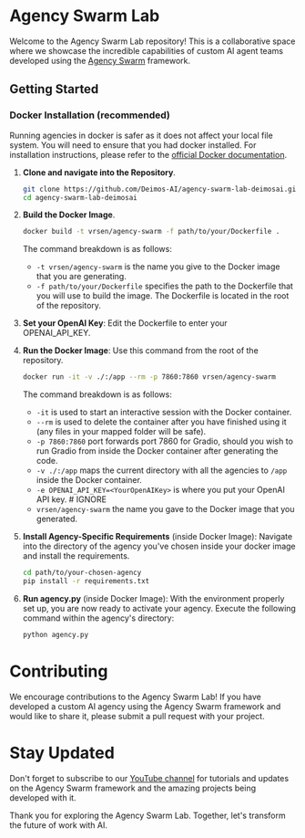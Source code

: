 # Agency Swarm Lab
Welcome to the Agency Swarm Lab repository! This is a collaborative space where we showcase the incredible capabilities of custom AI agent teams developed using the [Agency Swarm](https://github.com/VRSEN/agency-swarm) framework.

## Getting Started 

### Docker Installation (recommended)


Running agencies in docker is safer as it does not affect your local file system. You will need to ensure that you had docker installed. For installation instructions, please refer to the [official Docker documentation](https://docs.docker.com/get-docker/).

1. **Clone and navigate into the Repository**.

    ```bash
    git clone https://github.com/Deimos-AI/agency-swarm-lab-deimosai.git
    cd agency-swarm-lab-deimosai
    ```
   
2. **Build the Docker Image**.

    ```bash
   docker build -t vrsen/agency-swarm -f path/to/your/Dockerfile .
    ```
   
    The command breakdown is as follows:
      - `-t vrsen/agency-swarm` is the name you give to the Docker image that you are generating.
      - `-f path/to/your/Dockerfile` specifies the path to the Dockerfile that you will use to build the image. The Dockerfile is located in the root of the repository.
   
3. **Set your OpenAI Key**: Edit the Dockerfile to enter your OPENAI_API_KEY.
4. **Run the Docker Image**: Use this command from the root of the repository.
    ```bash
    docker run -it -v ./:/app --rm -p 7860:7860 vrsen/agency-swarm
    ```
   The command breakdown is as follows:

   - `-it` is used to start an interactive session with the Docker container.
   - `--rm` is used to delete the container after you have finished using it (any files in your mapped folder will be safe).
   - `-p 7860:7860` port forwards port 7860 for Gradio, should you wish to run Gradio from inside the Docker container after generating the code.
   - `-v ./:/app` maps the current directory with all the agencies to `/app` inside the Docker container.
   - `-e OPENAI_API_KEY=<YourOpenAIKey>` is where you put your OpenAI API key. # IGNORE
   - `vrsen/agency-swarm` the name you gave to the Docker image that you generated. 
   

5. **Install Agency-Specific Requirements** (inside Docker Image): Navigate into the directory of the agency you've chosen inside your docker image and install the requirements.

    ```bash
    cd path/to/your-chosen-agency
    pip install -r requirements.txt
    ```
   
6. **Run agency.py** (inside Docker Image): With the environment properly set up, you are now ready to activate your agency. Execute the following command within the agency's directory:

    ```bash
    python agency.py
    ```

# Contributing
We encourage contributions to the Agency Swarm Lab! If you have developed a custom AI agency using the Agency Swarm framework and would like to share it, please submit a pull request with your project.

# Stay Updated
Don't forget to subscribe to our [YouTube channel](https://youtube.com/@vrsen?si=l_6znuALa3IOl6ft) for tutorials and updates on the Agency Swarm framework and the amazing projects being developed with it.

Thank you for exploring the Agency Swarm Lab. Together, let's transform the future of work with AI.
